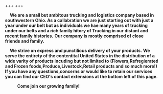 +++
+++

&nbsp;&nbsp;&nbsp;&nbsp;**We are a small but ambitous trucking and logistics company based in southwestern Ohio. As a callabration we are just starting out with just a year under our belt but as individuals we hae many years of trucking under our belts and a rich family hitory of Trucking in our distant and recent family histories.**
**Our company is mostly comprised of close friends and family.**

&nbsp;&nbsp;&nbsp;&nbsp;**We strive on express and punctilious delivery of your products.**
**We serve the entirety of the contentital United States in the distribution of a wide varity of products incuding but not limited to** 
**(Flowers,Refregierated and Frozen foods,Produce,Livestock,Retail products and so much more!)**
**If you have any questions,concerns or would like to retain our services you can find our CEO's contact extensions at the bottom left of this page.**

&nbsp;&nbsp;&nbsp;&nbsp;&nbsp;&nbsp;&nbsp;&nbsp;&nbsp;&nbsp;**Come join our growing family!**
